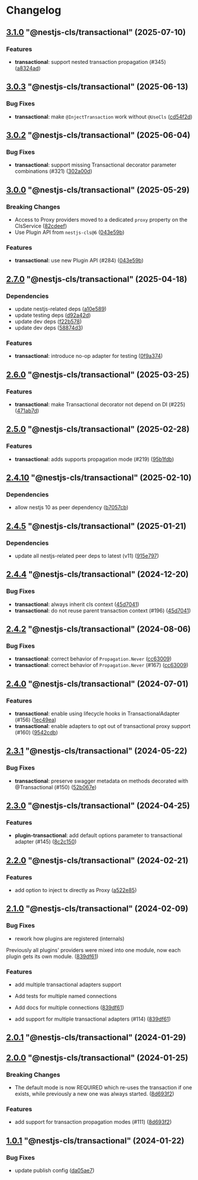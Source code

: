 # Changelog

<!-- MONODEPLOY:BELOW -->

## [3.1.0](https://github.com/Papooch/nestjs-cls/compare/@nestjs-cls/transactional@3.0.3...@nestjs-cls/transactional@3.1.0) "@nestjs-cls/transactional" (2025-07-10)<a name="3.1.0"></a>

### Features

* **transactional**: support nested transaction propagation (#345) ([a8324ad](https://github.com/Papooch/nestjs-cls/commits/a8324ad))




## [3.0.3](https://github.com/Papooch/nestjs-cls/compare/@nestjs-cls/transactional@3.0.2...@nestjs-cls/transactional@3.0.3) "@nestjs-cls/transactional" (2025-06-13)<a name="3.0.3"></a>

### Bug Fixes

* **transactional**: make `@InjectTransaction` work without `@UseCls` ([cd54f2d](https://github.com/Papooch/nestjs-cls/commits/cd54f2d))




## [3.0.2](https://github.com/Papooch/nestjs-cls/compare/@nestjs-cls/transactional@3.0.1...@nestjs-cls/transactional@3.0.2) "@nestjs-cls/transactional" (2025-06-04)<a name="3.0.2"></a>

### Bug Fixes

* **transactional**: support missing Transactional decorator parameter combinations (#321) ([302a00d](https://github.com/Papooch/nestjs-cls/commits/302a00d))




## [3.0.0](https://github.com/Papooch/nestjs-cls/compare/@nestjs-cls/transactional@2.7.0...@nestjs-cls/transactional@3.0.0) "@nestjs-cls/transactional" (2025-05-29)<a name="3.0.0"></a>

### Breaking Changes

* Access to Proxy providers moved to a dedicated `proxy` property on the ClsService ([82cdeef](https://github.com/Papooch/nestjs-cls/commits/82cdeef))
* Use Plugin API from `nestjs-cls@6` ([043e59b](https://github.com/Papooch/nestjs-cls/commits/043e59b))

### Features

* **transactional**: use new Plugin API (#284) ([043e59b](https://github.com/Papooch/nestjs-cls/commits/043e59b))




## [2.7.0](https://github.com/Papooch/nestjs-cls/compare/@nestjs-cls/transactional@2.6.1...@nestjs-cls/transactional@2.7.0) "@nestjs-cls/transactional" (2025-04-18)<a name="2.7.0"></a>

### Dependencies

* update nestjs-related deps ([a10e589](https://github.com/Papooch/nestjs-cls/commits/a10e589))
* update testing deps ([d92a42d](https://github.com/Papooch/nestjs-cls/commits/d92a42d))
* update dev deps ([f22b578](https://github.com/Papooch/nestjs-cls/commits/f22b578))
* update dev deps ([58874d3](https://github.com/Papooch/nestjs-cls/commits/58874d3))

### Features

* **transactional**: introduce no-op adapter for testing ([0f9a374](https://github.com/Papooch/nestjs-cls/commits/0f9a374))




## [2.6.0](https://github.com/Papooch/nestjs-cls/compare/@nestjs-cls/transactional@2.5.1...@nestjs-cls/transactional@2.6.0) "@nestjs-cls/transactional" (2025-03-25)<a name="2.6.0"></a>

### Features

* **transactional**: make Transactional decorator not depend on DI (#225) ([471ab7d](https://github.com/Papooch/nestjs-cls/commits/471ab7d))




## [2.5.0](https://github.com/Papooch/nestjs-cls/compare/@nestjs-cls/transactional@2.4.12...@nestjs-cls/transactional@2.5.0) "@nestjs-cls/transactional" (2025-02-28)<a name="2.5.0"></a>

### Features

* **transactional**: adds supports propagation mode (#219) ([95b1fdb](https://github.com/Papooch/nestjs-cls/commits/95b1fdb))




## [2.4.10](https://github.com/Papooch/nestjs-cls/compare/@nestjs-cls/transactional@2.4.9...@nestjs-cls/transactional@2.4.10) "@nestjs-cls/transactional" (2025-02-10)<a name="2.4.10"></a>

### Dependencies

* allow nestjs 10 as peer dependency ([b7057cb](https://github.com/Papooch/nestjs-cls/commits/b7057cb))




## [2.4.5](https://github.com/Papooch/nestjs-cls/compare/@nestjs-cls/transactional@2.4.4...@nestjs-cls/transactional@2.4.5) "@nestjs-cls/transactional" (2025-01-21)<a name="2.4.5"></a>

### Dependencies

* update all nestjs-related peer deps to latest (v11) ([915e797](https://github.com/Papooch/nestjs-cls/commits/915e797))




## [2.4.4](https://github.com/Papooch/nestjs-cls/compare/@nestjs-cls/transactional@2.4.3...@nestjs-cls/transactional@2.4.4) "@nestjs-cls/transactional" (2024-12-20)<a name="2.4.4"></a>

### Bug Fixes

* **transactional**: always inherit cls context ([45d7041](https://github.com/Papooch/nestjs-cls/commits/45d7041))
* **transactional**: do not reuse parent transaction context (#196) ([45d7041](https://github.com/Papooch/nestjs-cls/commits/45d7041))




## [2.4.2](https://github.com/Papooch/nestjs-cls/compare/@nestjs-cls/transactional@2.4.1...@nestjs-cls/transactional@2.4.2) "@nestjs-cls/transactional" (2024-08-06)<a name="2.4.2"></a>

### Bug Fixes

* **transactional**: correct behavior of `Propagation.Never` ([cc63009](https://github.com/Papooch/nestjs-cls/commits/cc63009))
* **transactional**: correct behavior of `Propagation.Never` (#167) ([cc63009](https://github.com/Papooch/nestjs-cls/commits/cc63009))




## [2.4.0](https://github.com/Papooch/nestjs-cls/compare/@nestjs-cls/transactional@2.3.1...@nestjs-cls/transactional@2.4.0) "@nestjs-cls/transactional" (2024-07-01)<a name="2.4.0"></a>

### Features

* **transactional**: enable using lifecycle hooks in TransactionalAdapter (#156) ([1ec49ea](https://github.com/Papooch/nestjs-cls/commits/1ec49ea))
* **transactional**: enable adapters to opt out of transactional proxy support (#160) ([9542cdb](https://github.com/Papooch/nestjs-cls/commits/9542cdb))




## [2.3.1](https://github.com/Papooch/nestjs-cls/compare/@nestjs-cls/transactional@2.3.0...@nestjs-cls/transactional@2.3.1) "@nestjs-cls/transactional" (2024-05-22)<a name="2.3.1"></a>

### Bug Fixes

* **transactional**: preserve swagger metadata on methods decorated with @Transactional (#150) ([52b067e](https://github.com/Papooch/nestjs-cls/commits/52b067e))




## [2.3.0](https://github.com/Papooch/nestjs-cls/compare/@nestjs-cls/transactional@2.2.2...@nestjs-cls/transactional@2.3.0) "@nestjs-cls/transactional" (2024-04-25)<a name="2.3.0"></a>

### Features

* **plugin-transactional**: add default options parameter to transactional adapter  (#145) ([8c2c150](https://github.com/Papooch/nestjs-cls/commits/8c2c150))




## [2.2.0](https://github.com/Papooch/nestjs-cls/compare/@nestjs-cls/transactional@2.1.0...@nestjs-cls/transactional@2.2.0) "@nestjs-cls/transactional" (2024-02-21)<a name="2.2.0"></a>

### Features

* add option to inject tx directly as Proxy ([a522e85](https://github.com/Papooch/nestjs-cls/commits/a522e85))




## [2.1.0](https://github.com/Papooch/nestjs-cls/compare/@nestjs-cls/transactional@2.0.3...@nestjs-cls/transactional@2.1.0) "@nestjs-cls/transactional" (2024-02-09)<a name="2.1.0"></a>

### Bug Fixes

* rework how plugins are registered (internals)

Previously all plugins' providers were mixed into one module,
now each plugin gets its own module. ([839df61](https://github.com/Papooch/nestjs-cls/commits/839df61))

### Features

* add multiple transactional adapters support

* Add tests for multiple named connections

* Add docs for multiple connections ([839df61](https://github.com/Papooch/nestjs-cls/commits/839df61))
* add support for multiple transactional adapters (#114) ([839df61](https://github.com/Papooch/nestjs-cls/commits/839df61))




## [2.0.1](https://github.com/Papooch/nestjs-cls/compare/@nestjs-cls/transactional@2.0.0...@nestjs-cls/transactional@2.0.1) "@nestjs-cls/transactional" (2024-01-29)<a name="2.0.1"></a>



## [2.0.0](https://github.com/Papooch/nestjs-cls/compare/@nestjs-cls/transactional@1.0.1...@nestjs-cls/transactional@2.0.0) "@nestjs-cls/transactional" (2024-01-25)<a name="2.0.0"></a>

### Breaking Changes

* The default mode is now REQUIRED which re-uses the transaction if one exists, while previously a new one was always started. ([8d693f2](https://github.com/Papooch/nestjs-cls/commits/8d693f2))

### Features

* add support for transaction propagation modes (#111) ([8d693f2](https://github.com/Papooch/nestjs-cls/commits/8d693f2))




## [1.0.1](https://github.com/Papooch/nestjs-cls/compare/@nestjs-cls/transactional@1.0.0...@nestjs-cls/transactional@1.0.1) "@nestjs-cls/transactional" (2024-01-22)<a name="1.0.1"></a>

### Bug Fixes

* update publish config ([da05ae7](https://github.com/Papooch/nestjs-cls/commits/da05ae7))


